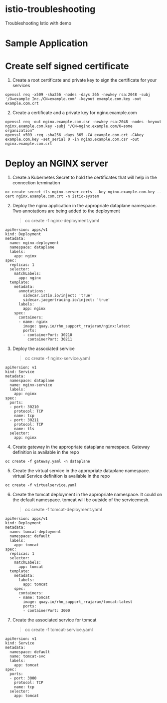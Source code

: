 # istio-troubleshooting
Troubleshooting Istio with demo

# Sample Application


# Create self signed certificate

1. Create a root certificate and private key to sign the certificate for your services
~~~
openssl req -x509 -sha256 -nodes -days 365 -newkey rsa:2048 -subj '/O=example Inc./CN=example.com' -keyout example.com.key -out example.com.crt
~~~
2. Create a certificate and a private key for nginx.example.com
~~~
openssl req -out nginx.example.com.csr -newkey rsa:2048 -nodes -keyout nginx.example.com.key -subj "/CN=nginx.example.com/O=some organization"
openssl x509 -req -sha256 -days 365 -CA example.com.crt -CAkey example.com.key -set_serial 0 -in nginx.example.com.csr -out nginx.example.com.crt
~~~

# Deploy an NGINX server

1. Create a Kubernetes Secret to hold the certificates that will help in the connection termination
~~~
oc create secret tls nginx-server-certs --key nginx.example.com.key --cert nginx.example.com.crt -n istio-system
~~~
2. Deploy the nginx application in the appropriate dataplane namespace. Two annotations are being added to the deployment
   > oc create -f nginx-deployment.yaml
~~~
apiVersion: apps/v1
kind: Deployment
metadata:
  name: nginx-deployment
  namespace: dataplane
  labels:
    app: nginx
spec:
  replicas: 1
  selector:
    matchLabels:
      app: nginx
  template:
    metadata:
      annotations:
        sidecar.istio.io/inject: 'true'
        sidecar.jaegertracing.io/inject: 'true'
      labels:
        app: nginx
    spec:
      containers:
      - name: nginx
        image: quay.io/rhn_support_rrajaram/nginx:latest
        ports:
        - containerPort: 30210
          containerPort: 30211

~~~
3. Deploy the associated service 
   > oc create -f nginx-service.yaml
~~~
apiVersion: v1
kind: Service
metadata:
  namespace: dataplane
  name: nginx-service
  labels:
    app: nginx
spec:
  ports:
  - port: 30210
    protocol: TCP
    name: tcp
  - port: 30211
    protocol: TCP
    name: tls
  selector:
    app: nginx
~~~
4. Create gateway in the appropriate dataplane namespace. Gateway definition is available in the repo
~~~
oc create -f gateway.yaml -n dataplane
~~~
5. Create the virtual service in the appropriate dataplane namespace. virtual Service definition is available in the repo
~~~
oc create -f virtualservice.yaml
~~~
6. Create the tomcat deployment in the appropriate namespace. It could on the default namespace. tomcat will be outside of the servicemesh.  
   > oc create -f tomcat-deployment.yaml
~~~
apiVersion: apps/v1
kind: Deployment
metadata:
  name: tomcat-deployment
  namespace: default
  labels:
    app: tomcat
spec:
  replicas: 1
  selector:
    matchLabels:
      app: tomcat
  template:
    metadata:
      labels:
        app: tomcat
    spec:
      containers:
      - name: tomcat
        image: quay.io/rhn_support_rrajaram/tomcat:latest
        ports:
        - containerPort: 3000
~~~
7. Create the associated service for tomcat 
   > oc create -f tomcat-service.yaml
~~~
apiVersion: v1
kind: Service
metadata:
  namespace: default
  name: tomcat-svc
  labels:
    app: tomcat
spec:
  ports:
  - port: 3000
    protocol: TCP
    name: tcp
  selector:
    app: tomcat

~~~
